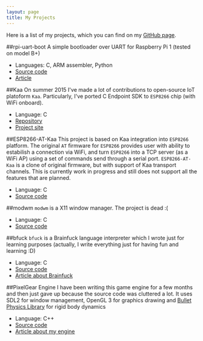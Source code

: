 ```yaml
---
layout: page
title: My Projects
---
```

Here is a list of my projects, which you can find on my [GitHub page](https:/github.com/RostakaGmfun).

##rpi-uart-boot
A simple bootloader over UART for Raspberry Pi 1 (tested on model B+)

* Languages: C, ARM assembler, Python
* [Source code](https://github.com/RostakaGmfun/rpi-uart-boot)
* [Article](http://rostakagmfun.github.io/uploading-rpi-kernels-over-uart.html)

##Kaa
On summer 2015 I've made a lot of contributions to open-source IoT platoform `Kaa`.
Particularly, I've ported C Endpoint SDK to `ESP8266` chip (with WiFi onboard).

* Language: C
* [Repository](https://github.com/kaaproject/kaa)
* [Project site](http://kaaproject.org/)

##ESP8266-AT-Kaa
This project is based on Kaa integration into `ESP8266` platform.
The original `AT` firmware for `ESP8266` provides user with ability to estabilish a connection via WiFi, 
and turn `ESP8266` into a TCP server (as a WiFi AP) using a set of commands send through a serial port. 
`ESP8266-AT-Kaa` is a clone of original firmware, but with support of Kaa transport channels.
This is currently work in progress and still does not support all the features that are planned.

* Language: C
* [Source code](https://github.com/kaaproject/ESP8266-AT-Kaa)

##modwm
`modwm` is a X11 window manager. The project is dead :(

* Language: C
* [Source code](https://github.com/RostakaGmfun/modwm)

##bfuck
`bfuck` is a Brainfuck language interpreter which I wrote just for learning purposes 
(actually, I write everything just for having fun and learning :D)

* Language: C
* [Source code](https://github.com/RostakaGmfun/bfuck)
* [Article about Brainfuck](http://rostakagmfun.github.io/brainfuck-programming.html)

##PixelGear Engine
I have been writing this game engine for a few months and then
just gave up because the source code was cluttered a lot.
It uses SDL2 for window management, OpenGL 3 for graphics drawing 
and [Bullet Physics Library](http://bulletphysics.org/) for rigid body dynamics

* Language: C++
* [Source code](https://github.com/RostakaGmfun/PixelGearEngine)
* [Article about my engine](http://rostakagmfun.github.io/pxg-engine-design.html)


